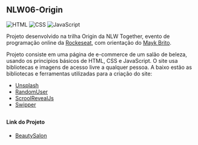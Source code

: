## NLW06-Origin

![HTML](https://img.shields.io/twitter/url?color=%23E34F26&label=HTML5&logo=HTML5&logoColor=%23E34F26&style=flat-square&url=https%3A%2F%2Fimg.shields.io%2Ftwitter%2Furl%3Fcolor%3D%2523FFCA28%26label%3DFirebase%26logo%3DFirebase%26logoColor%3D%2523FFCA28%26style%3Dflat-square%26url%3Dhttps%253A%252F%252Fimg.shields.io%252Ftwitter%252Furl%253Fcolor%253D%2525231572B6%2526label%253DCSS3%2526logo%253DCSS3%2526logoColor%253D%2525231572B6%2526style%253Dflat-square%2526url%253Dhttps%25253A%25252)   ![CSS](https://img.shields.io/twitter/url?color=%231572B6&label=CSS3&logo=Css3&logoColor=%231572B6&style=flat-square&url=https%3A%2F%2Fimg.shields.io%2Ftwitter%2Furl%3Fcolor%3D%2523FFCA28%26label%3DFirebase%26logo%3DFirebase%26logoColor%3D%2523FFCA28%26style%3Dflat-square%26url%3Dhttps%253A%252F%252Fimg.shields.io%252Ftwitter%252Furl%253Fcolor%253D%2525231572B6%2526label%253DCSS3%2526logo%253DCSS3%2526logoColor%253D%2525231572B6%2526style%253Dflat-square%2526url%253Dhttps%25253A%25252)   ![JavaScript](https://img.shields.io/twitter/url?color=%23F7DF1E&label=JavaScript&logo=JavaScript&logoColor=%23F7DF1E&style=flat-square&url=https%3A%2F%2Fimg.shields.io%2Ftwitter%2Furl%3Fcolor%3D%2523FFCA28%26label%3DFirebase%26logo%3DFirebase%26logoColor%3D%2523FFCA28%26style%3Dflat-square%26url%3Dhttps%253A%252F%252Fimg.shields.io%252Ftwitter%252Furl%253Fcolor%253D%2525231572B6%2526label%253DCSS3%2526logo%253DCSS3%2526logoColor%253D%2525231572B6%2526style%253Dflat-square%2526url%253Dhttps%25253A%25252)

 Projeto desenvolvido na trilha Origin da NLW Together, evento de programação online da [Rockeseat](https://rocketseat.com.br/), com orientação do [Mayk Brito](https://github.com/maykbrito).

Projeto consiste em uma página de e-commerce de um salão de beleza, usando os principios básicos de HTML, CSS e JavaScript. O site usa bibliotecas e imagens de acesso livre a qualquer pessoa. A baixo estão as bibliotecas e ferramentas utilizadas para a criação do site:

- [Unsplash](https://unsplash.com/)
- [RandomUser](https://randomuser.me/)
- [ScroolRevealJs](https://scrollrevealjs.org/)
- [Swipper](https://swiperjs.com/)

##

#### Link do Projeto

- [BeautySalon](https://athilas-silva.github.io/nlw6-origin/index.html)
